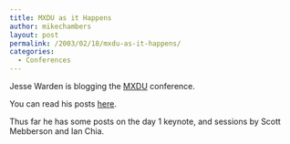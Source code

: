 ```yaml
---
title: MXDU as it Happens
author: mikechambers
layout: post
permalink: /2003/02/18/mxdu-as-it-happens/
categories:
  - Conferences
---
```



Jesse Warden is blogging the [MXDU][1] conference.

You can read his posts [here][2].

Thus far he has some posts on the day 1 keynote, and sessions by Scott Mebberson and Ian Chia.

 [1]: http://www.mxdu.com
 [2]: http://www.jessewarden.com/
